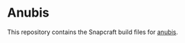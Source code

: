 # Anubis

This repository contains the Snapcraft build files for [anubis](https://github.com/TecharoHQ/anubis).

